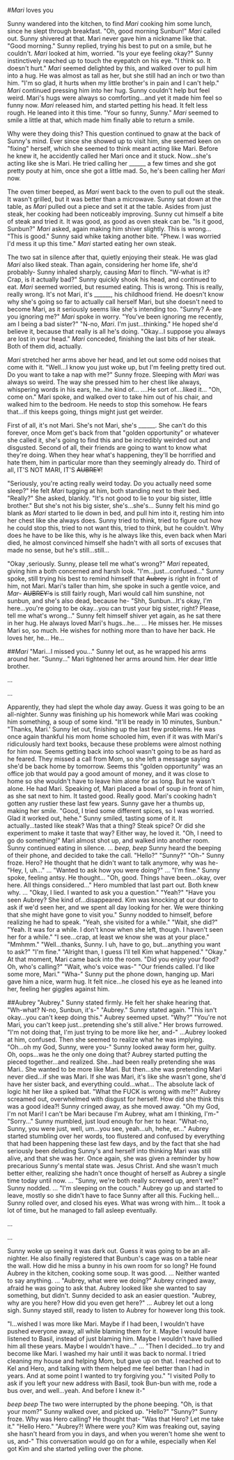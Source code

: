 #*Mari* loves you

Sunny wandered into the kitchen, to find *Mari* cooking him some lunch, since he slept through breakfast.
"Oh, good morning Sunbun!" *Mari* called out.  Sunny shivered at that. Mari never gave him a nickname like that.
"Good morning." Sunny replied, trying his best to put on a smile, but he couldn't.
*Mari* looked at him, worried. "Is your eye feeling okay?"
Sunny instinctively reached up to touch the eyepatch on his eye. "I think so. It doesn't hurt."
*Mari* seemed delighted by this, and walked over to pull him into a hug. He was almost as tall as her, but she still had an inch or two than him.
"I'm so glad, it hurts when my little brother's in pain and I can't help." *Mari* continued pressing him into her hug.
Sunny couldn't help but feel weird. Mari's hugs were always so comforting...and yet it made him feel so funny now.
*Mari* released him, and started petting his head. It felt less rough. He leaned into it this time.
"Your so funny, Sunny." *Mari* seemed to smile a little at that, which made him finally able to return a smile.

Why were they doing this? This question continued to gnaw at the back of Sunny's mind. Ever since she showed up to visit him, she seemed keen on "fixing" herself, which she seemed to think meant acting like Mari. Before he knew it, he accidently called her Mari once and it stuck. Now...she's acting like she is Mari. He tried calling her ______ a few times and she got pretty pouty at him, once she got a little mad. So, he's been calling her *Mari* now.

The oven timer beeped, as *Mari* went back to the oven to pull out the steak. It wasn't grilled, but it was better than a microwave.
Sunny sat down at the table, as *Mari* pulled out a piece and set it at the table. Asides from just steak, her cooking had been noticeably improving.
Sunny cut himself a bite of steak and tried it. It was good, as good as oven steak can be.
"Is it good, Sunbun?" *Mari* asked, again making him shiver slightly. This is wrong...
"This is good." Sunny said whike taking another bite.
"Phew. I was worried I'd mess it up this time." *Mari* started eating her own steak.

The two sat in silence after that, quietly enjoying their steak. He was glad *Mari* also liked steak. Than again, considering her home life, she'd probably-
Sunny inhaled sharply, causing *Mari* to flinch.
"W-what is it? Crap, is it actually bad?" Sunny quickly shook his head, and continued to eat. *Mari* seemed worried, but resumed eating.
This is wrong. This is really, really wrong. It's not Mari, it's ______, his childhood friend. He doesn't know why she's going so far to actually call herself Mari, but she doesn't need to become Mari, as it seriously seems like she's intending too.
"Sunny? A-are you ignoring me?" *Mari* spoke in worry. "You've been ignoring me recently, am I being a bad sister?"
"N-no, *Mari*. I'm just...thinking." He hoped she'd believe it, because that really is all he's doing.
"Okay...I suppose you always are lost in your head." *Mari* conceded, finishing the last bits of her steak. Both of them did, actually.

*Mari* stretched her arms above her head, and let out some odd noises that come with it.
"Well...I know you just woke up, but I'm feeling pretty tired out. Do you want to take a nap with me?"
Sunny froze. Sleeping with *Mari* was always so weird. The way she pressed him to her chest like always, whispering words in his ears, he...he kind of...
....He sort of....liked it...
"Oh, come on." Mari spoke, and walked over to take him out of his chair, and walked him to the bedroom.
He needs to stop this somehow. He fears that...if this keeps going, things might just get weirder.

First of all, it's not Mari. She's not Mari, she's ______. She can't do this forever, once Mom get's back from that "golden opportunity" or whatever she called it, she's going to find this and be incredibly weirded out and disgusted.
Second of all, their friends are going to want to know what they're doing. When they hear what's happening, they'll be horrified and hate them, him in particular more than they seemingly already do.
Third of all, IT'S NOT MARI, IT'S ~~AUBREY~~!

"Seriously, you're acting really weird today. Do you actually need some sleep?" He felt *Mari* tugging at him, both standing next to their bed.
"Really?" She asked, blankly. "It's not good to lie to your big sister, little brother."
But she's not his big sister, she's...she's...
Sunny felt his mind go blank as *Mari* started to lie down in bed, and pull him into it, resting him into her chest like she always does.
Sunny tried to think, tried to figure out how he could stop this, tried to not want this, tried to think, but he couldn't.
Why does he have to be like this, why is he always like this, even back when Mari died, he almost convinced himself she hadn't with all sorts of excuses that made no sense, but he's still...still...

"Okay ,seriously. Sunny, please tell me what's wrong?" *Mari* repeated, giving him a both concerned and harsh look.
"I'm...just...confused..." Sunny spoke, still trying his best to remind himself that ~~Aubrey~~ is right in front of him, not Mari. Mari's taller than him, she spoke in such a gentle voice, and *Mar*- ~~AUBREY's~~ is still fairly rough, Mari would call him sunshine, not sunbun, and she's also dead, because he-
"Shh, Sunbun...It's okay, I'm here...you're going to be okay...you can trust your big sister, right? Please, tell me what's wrong..."
Sunny felt himself shiver yet again, as he sat there in her hug. He always loved Mari's hugs...he...
...
He misses her. He misses Mari so, so much. He wishes for nothing more than to have her back. He loves her, he...
He...


##*Mari*
"Mari...I missed you..." Sunny let out, as he wrapped his arms around her.
"Sunny..." Mari tightened her arms around him. Her dear little brother.

...

...

Apparently, they had slept the whole day away. Guess it was going to be an all-nighter.
Sunny was finishing up his homework while Mari was cooking him something, a soup of some kind.
"It'll be ready in 10 minutes, Sunbun."
"Thanks, Mari.' Sunny let out, finishing up the last few problems. He was once again thankful his mom home schooled him, even if it was with Mari's ridiculously hard text books, because these problems were almost nothing for him now. 
Seems getting back into school wasn't going to be as hard as he feared.
They missed a call from Mom, so she left a message saying she'd be back home by tomorrow. Seems this "golden opportunity" was an office job that would pay a good amount of money, and it was close to home so she wouldn't have to leave him alone for as long.
But he wasn't alone. He had Mari.
Speaking of, Mari placed a bowl of soup in front of him, as she sat next to him.
It tasted good. Really good. Mari's cooking hadn't gotten any rustier these last few years.
Sunny gave her a thumbs up, making her smile.
"Good, I tried some different spices, so I was worried. Glad it worked out, hehe."
Sunny smiled, tasting some of it. It actually...tasted like steak? Was that a thing? Steak spice? Or did she experiment to make it taste that way?
Either way, he loved it.
"Oh, I need to go do something!" Mari almost shot up, and walked into another room.
Sunny continued eating in silence.
...
*beep, beep*
Sunny heard the beeping of their phone, and decided to take the call.
"Hello?"
"Sunny?"
"Oh-" Sunny froze. Hero? He thought that he didn't want to talk anymore, why was he-
"Hey, I, uh..."
...
"Wanted to ask how you were doing?"
 ...
"I'm fine." Sunny spoke, feeling antsy. He thought...
"Oh, good. Things have been...okay, over here. All things considered..." Hero mumbled that last part out. Both knew why.
...
"Okay, I lied. I wanted to ask you a question."
"Yeah?"
"Have you seen Aubrey? She kind of...disappeared. Kim was knocking at our door to ask if we'd seen her, and we spent all day looking for her. We were thinking that she might have gone to visit you."
Sunny nodded to himself, before realizing he had to speak.
"Yeah, she visited for a while."
"Wait, she did?"
"Yeah. It was for a while. I don't know when she left, though. I haven't seen her for a while."
"I see...crap, at least we know she was at your place."
"Mmhmm."
"Well...thanks, Sunny. I uh, have to go, but...anything you want to ask?"
"I'm fine."
"Alright than, I guess I'll tell Kim what happened."
"Okay."
At that moment, Mari came back into the room. "Did you enjoy your food? Oh, who's calling?"
"Wait, who's voice was-"
"Our friends called. I'd like some more, Mari."
"Wha-"
Sunny put the phone down, hanging up.
Mari gave him a nice, warm hug.
It felt nice...he closed his eye as he leaned into her, feeling her giggles against him.



##Aubrey
"Aubrey." Sunny stated firmly.
He felt her shake hearing that. "Wh-what? N-no, Sunbun, it's-"
"Aubrey." Sunny stated again. "This isn't okay...you can't keep doing this."
Aubrey seemed upset. "Why?"
"You're not Mari, you can't keep just...pretending she's still alive."
Her brows furrowed. "I'm not doing that, I'm just trying to be more like her, and-"
...Aubrey looked at him, confused. Then she seemed to realize what he was implying.
"Oh...oh my God, Sunny, were you-"
Sunny looked away form her, guilty. Oh, oops...was he the only one doing that?
Aubrey started putting the pieced together...and realized. She...had been really pretending she was Mari..
She wanted to be more like Mari. But then...she was pretending Mari never died...if she was Mari. If she was Mari, it's like she wasn't gone, she'd have her sister back, and everything could...what...
The absolute lack of logic hit her like a spiked bat.
"What the FUCK is wrong with me?!" Aubrey screamed out, overwhelmed with disgust for herself. How did she think this was a good idea?!
Sunny cringed away, as she moved away.
"Oh my God, I'm not Mari! I can't be Mari because I'm Aubrey, what am I thinking, I'm-"
"Sorry..." Sunny mumbled, just loud enough for her to hear.
"What-no, Sunny, you were just, well, um...you see, yeah...uh, hehe, er..." Aubrey started stumbling over her words, too flustered and confused by everything that had been happening these last few days, and by the fact that she had seriously been deluding Sunny's and herself into thinking Mari was still alive, and that she was her.
Once again, she was given a reminder by how precarious Sunny's mental state was. Jesus Christ.
And she wasn't much better either, realizing she hadn't once thought of herself as Aubrey a single time today until now.
...
"Sunny, we're both really screwed up, aren't we?"
Sunny nodded.
...
"I'm sleeping on the couch."
Aubrey go up and started to leave, mostly so she didn't have to face Sunny after all this. Fucking hell...
Sunny rolled over, and closed his eyes. What was wrong with him...
It took a lot of time, but he managed to fall asleep eventually.

...

...

Sunny woke up seeing it was dark out. Guess it was going to be an all-nighter.
He also finally registered that Bunbun's cage was on a table near the wall. How did he miss a bunny in his own room for so long?
He found Aubrey in the kitchen, cooking some soup. It was good.
...
Neither wanted to say anything.
...
"Aubrey, what were we doing?"
Aubrey cringed away, afraid he was going to ask that.
Aubrey looked like she wanted to say something, but didn't.
Sunny decided to ask an easier question.
"Aubrey, why are you here? How did you even get here?"
...
Aubrey let out a long sigh.
Sunny stayed still, ready to listen to Aubrey for however long this took.

"I...wished I was more like Mari. Maybe if I had been, I wouldn't have pushed everyone away, all while blaming them for it. Maybe I would have listened to Basil, instead of just blaming him. Maybe I wouldn't have bullied him all these years. Maybe I wouldn't have..."
...
"Then I decided...to try and become like Mari. I washed my hair until it was back to normal. I tried cleaning my house and helping Mom, but gave up on that. I reached out to Kel and Hero, and talking with them helped me feel better than I had in years. And at some point I wanted to try forgiving you."
"I visited Polly to ask if you left your new address with Basil, took Bun-bun with me, rode a bus over, and well...yeah. And before I knew it-"

*beep beep*
The two were interrupted by the phone beeping.
"Oh, is that your mom?"
Sunny walked over, and picked up.
"Hello?"
"Sunny?"
Sunny froze. Why was Hero calling? He thought that-
"Was that Hero? Let me take it."
"Hello Hero."
"Aubrey?! Where were you? Kim was freaking out, saying she hasn't heard from you in days, and when you weren't home she went to us, and-"
This conversation would go on for a while, especially when Kel got Kim and she started yelling over the phone.

